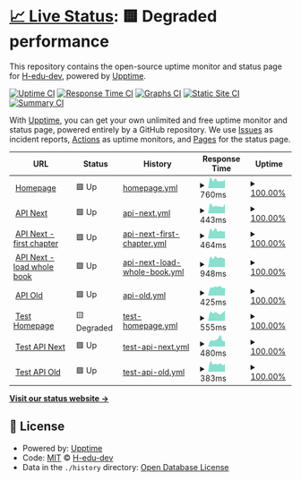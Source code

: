 # [📈 Live Status](https://H-edu-dev.github.io/upptime): <!--live status--> **🟨 Degraded performance**

This repository contains the open-source uptime monitor and status page for [H-edu-dev](https://H-edu-dev.github.io/upptime), powered by [Upptime](https://github.com/upptime/upptime).

[![Uptime CI](https://github.com/H-edu-dev/upptime/workflows/Uptime%20CI/badge.svg)](https://github.com/H-edu-dev/upptime/actions?query=workflow%3A%22Uptime+CI%22)
[![Response Time CI](https://github.com/H-edu-dev/upptime/workflows/Response%20Time%20CI/badge.svg)](https://github.com/H-edu-dev/upptime/actions?query=workflow%3A%22Response+Time+CI%22)
[![Graphs CI](https://github.com/H-edu-dev/upptime/workflows/Graphs%20CI/badge.svg)](https://github.com/H-edu-dev/upptime/actions?query=workflow%3A%22Graphs+CI%22)
[![Static Site CI](https://github.com/H-edu-dev/upptime/workflows/Static%20Site%20CI/badge.svg)](https://github.com/H-edu-dev/upptime/actions?query=workflow%3A%22Static+Site+CI%22)
[![Summary CI](https://github.com/H-edu-dev/upptime/workflows/Summary%20CI/badge.svg)](https://github.com/H-edu-dev/upptime/actions?query=workflow%3A%22Summary+CI%22)

With [Upptime](https://upptime.js.org), you can get your own unlimited and free uptime monitor and status page, powered entirely by a GitHub repository. We use [Issues](https://github.com/H-edu-dev/upptime/issues) as incident reports, [Actions](https://github.com/H-edu-dev/upptime/actions) as uptime monitors, and [Pages](https://H-edu-dev.github.io/upptime) for the status page.

<!--start: status pages-->
<!-- This summary is generated by Upptime (https://github.com/upptime/upptime) -->
<!-- Do not edit this manually, your changes will be overwritten -->
<!-- prettier-ignore -->
| URL | Status | History | Response Time | Uptime |
| --- | ------ | ------- | ------------- | ------ |
| <img alt="" src="https://icons.duckduckgo.com/ip3/h-edu.cz.ico" height="13"> [Homepage](https://h-edu.cz) | 🟩 Up | [homepage.yml](https://github.com/H-edu-dev/upptime/commits/HEAD/history/homepage.yml) | <details><summary><img alt="Response time graph" src="./graphs/homepage/response-time-week.png" height="20"> 760ms</summary><br><a href="https://H-edu-dev.github.io/upptime/history/homepage"><img alt="Response time 803" src="https://img.shields.io/endpoint?url=https%3A%2F%2Fraw.githubusercontent.com%2FH-edu-dev%2Fupptime%2FHEAD%2Fapi%2Fhomepage%2Fresponse-time.json"></a><br><a href="https://H-edu-dev.github.io/upptime/history/homepage"><img alt="24-hour response time 556" src="https://img.shields.io/endpoint?url=https%3A%2F%2Fraw.githubusercontent.com%2FH-edu-dev%2Fupptime%2FHEAD%2Fapi%2Fhomepage%2Fresponse-time-day.json"></a><br><a href="https://H-edu-dev.github.io/upptime/history/homepage"><img alt="7-day response time 760" src="https://img.shields.io/endpoint?url=https%3A%2F%2Fraw.githubusercontent.com%2FH-edu-dev%2Fupptime%2FHEAD%2Fapi%2Fhomepage%2Fresponse-time-week.json"></a><br><a href="https://H-edu-dev.github.io/upptime/history/homepage"><img alt="30-day response time 797" src="https://img.shields.io/endpoint?url=https%3A%2F%2Fraw.githubusercontent.com%2FH-edu-dev%2Fupptime%2FHEAD%2Fapi%2Fhomepage%2Fresponse-time-month.json"></a><br><a href="https://H-edu-dev.github.io/upptime/history/homepage"><img alt="1-year response time 808" src="https://img.shields.io/endpoint?url=https%3A%2F%2Fraw.githubusercontent.com%2FH-edu-dev%2Fupptime%2FHEAD%2Fapi%2Fhomepage%2Fresponse-time-year.json"></a></details> | <details><summary><a href="https://H-edu-dev.github.io/upptime/history/homepage">100.00%</a></summary><a href="https://H-edu-dev.github.io/upptime/history/homepage"><img alt="All-time uptime 99.97%" src="https://img.shields.io/endpoint?url=https%3A%2F%2Fraw.githubusercontent.com%2FH-edu-dev%2Fupptime%2FHEAD%2Fapi%2Fhomepage%2Fuptime.json"></a><br><a href="https://H-edu-dev.github.io/upptime/history/homepage"><img alt="24-hour uptime 100.00%" src="https://img.shields.io/endpoint?url=https%3A%2F%2Fraw.githubusercontent.com%2FH-edu-dev%2Fupptime%2FHEAD%2Fapi%2Fhomepage%2Fuptime-day.json"></a><br><a href="https://H-edu-dev.github.io/upptime/history/homepage"><img alt="7-day uptime 100.00%" src="https://img.shields.io/endpoint?url=https%3A%2F%2Fraw.githubusercontent.com%2FH-edu-dev%2Fupptime%2FHEAD%2Fapi%2Fhomepage%2Fuptime-week.json"></a><br><a href="https://H-edu-dev.github.io/upptime/history/homepage"><img alt="30-day uptime 100.00%" src="https://img.shields.io/endpoint?url=https%3A%2F%2Fraw.githubusercontent.com%2FH-edu-dev%2Fupptime%2FHEAD%2Fapi%2Fhomepage%2Fuptime-month.json"></a><br><a href="https://H-edu-dev.github.io/upptime/history/homepage"><img alt="1-year uptime 99.96%" src="https://img.shields.io/endpoint?url=https%3A%2F%2Fraw.githubusercontent.com%2FH-edu-dev%2Fupptime%2FHEAD%2Fapi%2Fhomepage%2Fuptime-year.json"></a></details>
| <img alt="" src="https://icons.duckduckgo.com/ip3/api-next.h-edu.cz.ico" height="13"> [API Next](https://api-next.h-edu.cz/content.api/health) | 🟩 Up | [api-next.yml](https://github.com/H-edu-dev/upptime/commits/HEAD/history/api-next.yml) | <details><summary><img alt="Response time graph" src="./graphs/api-next/response-time-week.png" height="20"> 443ms</summary><br><a href="https://H-edu-dev.github.io/upptime/history/api-next"><img alt="Response time 474" src="https://img.shields.io/endpoint?url=https%3A%2F%2Fraw.githubusercontent.com%2FH-edu-dev%2Fupptime%2FHEAD%2Fapi%2Fapi-next%2Fresponse-time.json"></a><br><a href="https://H-edu-dev.github.io/upptime/history/api-next"><img alt="24-hour response time 446" src="https://img.shields.io/endpoint?url=https%3A%2F%2Fraw.githubusercontent.com%2FH-edu-dev%2Fupptime%2FHEAD%2Fapi%2Fapi-next%2Fresponse-time-day.json"></a><br><a href="https://H-edu-dev.github.io/upptime/history/api-next"><img alt="7-day response time 443" src="https://img.shields.io/endpoint?url=https%3A%2F%2Fraw.githubusercontent.com%2FH-edu-dev%2Fupptime%2FHEAD%2Fapi%2Fapi-next%2Fresponse-time-week.json"></a><br><a href="https://H-edu-dev.github.io/upptime/history/api-next"><img alt="30-day response time 471" src="https://img.shields.io/endpoint?url=https%3A%2F%2Fraw.githubusercontent.com%2FH-edu-dev%2Fupptime%2FHEAD%2Fapi%2Fapi-next%2Fresponse-time-month.json"></a><br><a href="https://H-edu-dev.github.io/upptime/history/api-next"><img alt="1-year response time 472" src="https://img.shields.io/endpoint?url=https%3A%2F%2Fraw.githubusercontent.com%2FH-edu-dev%2Fupptime%2FHEAD%2Fapi%2Fapi-next%2Fresponse-time-year.json"></a></details> | <details><summary><a href="https://H-edu-dev.github.io/upptime/history/api-next">100.00%</a></summary><a href="https://H-edu-dev.github.io/upptime/history/api-next"><img alt="All-time uptime 99.13%" src="https://img.shields.io/endpoint?url=https%3A%2F%2Fraw.githubusercontent.com%2FH-edu-dev%2Fupptime%2FHEAD%2Fapi%2Fapi-next%2Fuptime.json"></a><br><a href="https://H-edu-dev.github.io/upptime/history/api-next"><img alt="24-hour uptime 100.00%" src="https://img.shields.io/endpoint?url=https%3A%2F%2Fraw.githubusercontent.com%2FH-edu-dev%2Fupptime%2FHEAD%2Fapi%2Fapi-next%2Fuptime-day.json"></a><br><a href="https://H-edu-dev.github.io/upptime/history/api-next"><img alt="7-day uptime 100.00%" src="https://img.shields.io/endpoint?url=https%3A%2F%2Fraw.githubusercontent.com%2FH-edu-dev%2Fupptime%2FHEAD%2Fapi%2Fapi-next%2Fuptime-week.json"></a><br><a href="https://H-edu-dev.github.io/upptime/history/api-next"><img alt="30-day uptime 100.00%" src="https://img.shields.io/endpoint?url=https%3A%2F%2Fraw.githubusercontent.com%2FH-edu-dev%2Fupptime%2FHEAD%2Fapi%2Fapi-next%2Fuptime-month.json"></a><br><a href="https://H-edu-dev.github.io/upptime/history/api-next"><img alt="1-year uptime 99.98%" src="https://img.shields.io/endpoint?url=https%3A%2F%2Fraw.githubusercontent.com%2FH-edu-dev%2Fupptime%2FHEAD%2Fapi%2Fapi-next%2Fuptime-year.json"></a></details>
| <img alt="" src="https://icons.duckduckgo.com/ip3/h-edu.cz.ico" height="13"> [API Next - first chapter](https://h-edu.cz/content.api/book/book-a?includeChapterContentParts) | 🟩 Up | [api-next-first-chapter.yml](https://github.com/H-edu-dev/upptime/commits/HEAD/history/api-next-first-chapter.yml) | <details><summary><img alt="Response time graph" src="./graphs/api-next-first-chapter/response-time-week.png" height="20"> 464ms</summary><br><a href="https://H-edu-dev.github.io/upptime/history/api-next-first-chapter"><img alt="Response time 713" src="https://img.shields.io/endpoint?url=https%3A%2F%2Fraw.githubusercontent.com%2FH-edu-dev%2Fupptime%2FHEAD%2Fapi%2Fapi-next-first-chapter%2Fresponse-time.json"></a><br><a href="https://H-edu-dev.github.io/upptime/history/api-next-first-chapter"><img alt="24-hour response time 434" src="https://img.shields.io/endpoint?url=https%3A%2F%2Fraw.githubusercontent.com%2FH-edu-dev%2Fupptime%2FHEAD%2Fapi%2Fapi-next-first-chapter%2Fresponse-time-day.json"></a><br><a href="https://H-edu-dev.github.io/upptime/history/api-next-first-chapter"><img alt="7-day response time 464" src="https://img.shields.io/endpoint?url=https%3A%2F%2Fraw.githubusercontent.com%2FH-edu-dev%2Fupptime%2FHEAD%2Fapi%2Fapi-next-first-chapter%2Fresponse-time-week.json"></a><br><a href="https://H-edu-dev.github.io/upptime/history/api-next-first-chapter"><img alt="30-day response time 471" src="https://img.shields.io/endpoint?url=https%3A%2F%2Fraw.githubusercontent.com%2FH-edu-dev%2Fupptime%2FHEAD%2Fapi%2Fapi-next-first-chapter%2Fresponse-time-month.json"></a><br><a href="https://H-edu-dev.github.io/upptime/history/api-next-first-chapter"><img alt="1-year response time 607" src="https://img.shields.io/endpoint?url=https%3A%2F%2Fraw.githubusercontent.com%2FH-edu-dev%2Fupptime%2FHEAD%2Fapi%2Fapi-next-first-chapter%2Fresponse-time-year.json"></a></details> | <details><summary><a href="https://H-edu-dev.github.io/upptime/history/api-next-first-chapter">100.00%</a></summary><a href="https://H-edu-dev.github.io/upptime/history/api-next-first-chapter"><img alt="All-time uptime 99.96%" src="https://img.shields.io/endpoint?url=https%3A%2F%2Fraw.githubusercontent.com%2FH-edu-dev%2Fupptime%2FHEAD%2Fapi%2Fapi-next-first-chapter%2Fuptime.json"></a><br><a href="https://H-edu-dev.github.io/upptime/history/api-next-first-chapter"><img alt="24-hour uptime 100.00%" src="https://img.shields.io/endpoint?url=https%3A%2F%2Fraw.githubusercontent.com%2FH-edu-dev%2Fupptime%2FHEAD%2Fapi%2Fapi-next-first-chapter%2Fuptime-day.json"></a><br><a href="https://H-edu-dev.github.io/upptime/history/api-next-first-chapter"><img alt="7-day uptime 100.00%" src="https://img.shields.io/endpoint?url=https%3A%2F%2Fraw.githubusercontent.com%2FH-edu-dev%2Fupptime%2FHEAD%2Fapi%2Fapi-next-first-chapter%2Fuptime-week.json"></a><br><a href="https://H-edu-dev.github.io/upptime/history/api-next-first-chapter"><img alt="30-day uptime 100.00%" src="https://img.shields.io/endpoint?url=https%3A%2F%2Fraw.githubusercontent.com%2FH-edu-dev%2Fupptime%2FHEAD%2Fapi%2Fapi-next-first-chapter%2Fuptime-month.json"></a><br><a href="https://H-edu-dev.github.io/upptime/history/api-next-first-chapter"><img alt="1-year uptime 99.95%" src="https://img.shields.io/endpoint?url=https%3A%2F%2Fraw.githubusercontent.com%2FH-edu-dev%2Fupptime%2FHEAD%2Fapi%2Fapi-next-first-chapter%2Fuptime-year.json"></a></details>
| <img alt="" src="https://icons.duckduckgo.com/ip3/h-edu.cz.ico" height="13"> [API Next - load whole book](https://h-edu.cz/content.api/book/book-a/chaptersContent) | 🟩 Up | [api-next-load-whole-book.yml](https://github.com/H-edu-dev/upptime/commits/HEAD/history/api-next-load-whole-book.yml) | <details><summary><img alt="Response time graph" src="./graphs/api-next-load-whole-book/response-time-week.png" height="20"> 948ms</summary><br><a href="https://H-edu-dev.github.io/upptime/history/api-next-load-whole-book"><img alt="Response time 2387" src="https://img.shields.io/endpoint?url=https%3A%2F%2Fraw.githubusercontent.com%2FH-edu-dev%2Fupptime%2FHEAD%2Fapi%2Fapi-next-load-whole-book%2Fresponse-time.json"></a><br><a href="https://H-edu-dev.github.io/upptime/history/api-next-load-whole-book"><img alt="24-hour response time 897" src="https://img.shields.io/endpoint?url=https%3A%2F%2Fraw.githubusercontent.com%2FH-edu-dev%2Fupptime%2FHEAD%2Fapi%2Fapi-next-load-whole-book%2Fresponse-time-day.json"></a><br><a href="https://H-edu-dev.github.io/upptime/history/api-next-load-whole-book"><img alt="7-day response time 948" src="https://img.shields.io/endpoint?url=https%3A%2F%2Fraw.githubusercontent.com%2FH-edu-dev%2Fupptime%2FHEAD%2Fapi%2Fapi-next-load-whole-book%2Fresponse-time-week.json"></a><br><a href="https://H-edu-dev.github.io/upptime/history/api-next-load-whole-book"><img alt="30-day response time 927" src="https://img.shields.io/endpoint?url=https%3A%2F%2Fraw.githubusercontent.com%2FH-edu-dev%2Fupptime%2FHEAD%2Fapi%2Fapi-next-load-whole-book%2Fresponse-time-month.json"></a><br><a href="https://H-edu-dev.github.io/upptime/history/api-next-load-whole-book"><img alt="1-year response time 2162" src="https://img.shields.io/endpoint?url=https%3A%2F%2Fraw.githubusercontent.com%2FH-edu-dev%2Fupptime%2FHEAD%2Fapi%2Fapi-next-load-whole-book%2Fresponse-time-year.json"></a></details> | <details><summary><a href="https://H-edu-dev.github.io/upptime/history/api-next-load-whole-book">100.00%</a></summary><a href="https://H-edu-dev.github.io/upptime/history/api-next-load-whole-book"><img alt="All-time uptime 99.89%" src="https://img.shields.io/endpoint?url=https%3A%2F%2Fraw.githubusercontent.com%2FH-edu-dev%2Fupptime%2FHEAD%2Fapi%2Fapi-next-load-whole-book%2Fuptime.json"></a><br><a href="https://H-edu-dev.github.io/upptime/history/api-next-load-whole-book"><img alt="24-hour uptime 100.00%" src="https://img.shields.io/endpoint?url=https%3A%2F%2Fraw.githubusercontent.com%2FH-edu-dev%2Fupptime%2FHEAD%2Fapi%2Fapi-next-load-whole-book%2Fuptime-day.json"></a><br><a href="https://H-edu-dev.github.io/upptime/history/api-next-load-whole-book"><img alt="7-day uptime 100.00%" src="https://img.shields.io/endpoint?url=https%3A%2F%2Fraw.githubusercontent.com%2FH-edu-dev%2Fupptime%2FHEAD%2Fapi%2Fapi-next-load-whole-book%2Fuptime-week.json"></a><br><a href="https://H-edu-dev.github.io/upptime/history/api-next-load-whole-book"><img alt="30-day uptime 100.00%" src="https://img.shields.io/endpoint?url=https%3A%2F%2Fraw.githubusercontent.com%2FH-edu-dev%2Fupptime%2FHEAD%2Fapi%2Fapi-next-load-whole-book%2Fuptime-month.json"></a><br><a href="https://H-edu-dev.github.io/upptime/history/api-next-load-whole-book"><img alt="1-year uptime 99.86%" src="https://img.shields.io/endpoint?url=https%3A%2F%2Fraw.githubusercontent.com%2FH-edu-dev%2Fupptime%2FHEAD%2Fapi%2Fapi-next-load-whole-book%2Fuptime-year.json"></a></details>
| <img alt="" src="https://icons.duckduckgo.com/ip3/api2.h-edu.cz.ico" height="13"> [API Old](https://api2.h-edu.cz) | 🟩 Up | [api-old.yml](https://github.com/H-edu-dev/upptime/commits/HEAD/history/api-old.yml) | <details><summary><img alt="Response time graph" src="./graphs/api-old/response-time-week.png" height="20"> 425ms</summary><br><a href="https://H-edu-dev.github.io/upptime/history/api-old"><img alt="Response time 463" src="https://img.shields.io/endpoint?url=https%3A%2F%2Fraw.githubusercontent.com%2FH-edu-dev%2Fupptime%2FHEAD%2Fapi%2Fapi-old%2Fresponse-time.json"></a><br><a href="https://H-edu-dev.github.io/upptime/history/api-old"><img alt="24-hour response time 298" src="https://img.shields.io/endpoint?url=https%3A%2F%2Fraw.githubusercontent.com%2FH-edu-dev%2Fupptime%2FHEAD%2Fapi%2Fapi-old%2Fresponse-time-day.json"></a><br><a href="https://H-edu-dev.github.io/upptime/history/api-old"><img alt="7-day response time 425" src="https://img.shields.io/endpoint?url=https%3A%2F%2Fraw.githubusercontent.com%2FH-edu-dev%2Fupptime%2FHEAD%2Fapi%2Fapi-old%2Fresponse-time-week.json"></a><br><a href="https://H-edu-dev.github.io/upptime/history/api-old"><img alt="30-day response time 450" src="https://img.shields.io/endpoint?url=https%3A%2F%2Fraw.githubusercontent.com%2FH-edu-dev%2Fupptime%2FHEAD%2Fapi%2Fapi-old%2Fresponse-time-month.json"></a><br><a href="https://H-edu-dev.github.io/upptime/history/api-old"><img alt="1-year response time 461" src="https://img.shields.io/endpoint?url=https%3A%2F%2Fraw.githubusercontent.com%2FH-edu-dev%2Fupptime%2FHEAD%2Fapi%2Fapi-old%2Fresponse-time-year.json"></a></details> | <details><summary><a href="https://H-edu-dev.github.io/upptime/history/api-old">100.00%</a></summary><a href="https://H-edu-dev.github.io/upptime/history/api-old"><img alt="All-time uptime 99.98%" src="https://img.shields.io/endpoint?url=https%3A%2F%2Fraw.githubusercontent.com%2FH-edu-dev%2Fupptime%2FHEAD%2Fapi%2Fapi-old%2Fuptime.json"></a><br><a href="https://H-edu-dev.github.io/upptime/history/api-old"><img alt="24-hour uptime 100.00%" src="https://img.shields.io/endpoint?url=https%3A%2F%2Fraw.githubusercontent.com%2FH-edu-dev%2Fupptime%2FHEAD%2Fapi%2Fapi-old%2Fuptime-day.json"></a><br><a href="https://H-edu-dev.github.io/upptime/history/api-old"><img alt="7-day uptime 100.00%" src="https://img.shields.io/endpoint?url=https%3A%2F%2Fraw.githubusercontent.com%2FH-edu-dev%2Fupptime%2FHEAD%2Fapi%2Fapi-old%2Fuptime-week.json"></a><br><a href="https://H-edu-dev.github.io/upptime/history/api-old"><img alt="30-day uptime 100.00%" src="https://img.shields.io/endpoint?url=https%3A%2F%2Fraw.githubusercontent.com%2FH-edu-dev%2Fupptime%2FHEAD%2Fapi%2Fapi-old%2Fuptime-month.json"></a><br><a href="https://H-edu-dev.github.io/upptime/history/api-old"><img alt="1-year uptime 99.98%" src="https://img.shields.io/endpoint?url=https%3A%2F%2Fraw.githubusercontent.com%2FH-edu-dev%2Fupptime%2FHEAD%2Fapi%2Fapi-old%2Fuptime-year.json"></a></details>
| <img alt="" src="https://icons.duckduckgo.com/ip3/test.h-edu.cz.ico" height="13"> [Test Homepage](https://test.h-edu.cz) | 🟨 Degraded | [test-homepage.yml](https://github.com/H-edu-dev/upptime/commits/HEAD/history/test-homepage.yml) | <details><summary><img alt="Response time graph" src="./graphs/test-homepage/response-time-week.png" height="20"> 555ms</summary><br><a href="https://H-edu-dev.github.io/upptime/history/test-homepage"><img alt="Response time 609" src="https://img.shields.io/endpoint?url=https%3A%2F%2Fraw.githubusercontent.com%2FH-edu-dev%2Fupptime%2FHEAD%2Fapi%2Ftest-homepage%2Fresponse-time.json"></a><br><a href="https://H-edu-dev.github.io/upptime/history/test-homepage"><img alt="24-hour response time 534" src="https://img.shields.io/endpoint?url=https%3A%2F%2Fraw.githubusercontent.com%2FH-edu-dev%2Fupptime%2FHEAD%2Fapi%2Ftest-homepage%2Fresponse-time-day.json"></a><br><a href="https://H-edu-dev.github.io/upptime/history/test-homepage"><img alt="7-day response time 555" src="https://img.shields.io/endpoint?url=https%3A%2F%2Fraw.githubusercontent.com%2FH-edu-dev%2Fupptime%2FHEAD%2Fapi%2Ftest-homepage%2Fresponse-time-week.json"></a><br><a href="https://H-edu-dev.github.io/upptime/history/test-homepage"><img alt="30-day response time 585" src="https://img.shields.io/endpoint?url=https%3A%2F%2Fraw.githubusercontent.com%2FH-edu-dev%2Fupptime%2FHEAD%2Fapi%2Ftest-homepage%2Fresponse-time-month.json"></a><br><a href="https://H-edu-dev.github.io/upptime/history/test-homepage"><img alt="1-year response time 603" src="https://img.shields.io/endpoint?url=https%3A%2F%2Fraw.githubusercontent.com%2FH-edu-dev%2Fupptime%2FHEAD%2Fapi%2Ftest-homepage%2Fresponse-time-year.json"></a></details> | <details><summary><a href="https://H-edu-dev.github.io/upptime/history/test-homepage">100.00%</a></summary><a href="https://H-edu-dev.github.io/upptime/history/test-homepage"><img alt="All-time uptime 80.56%" src="https://img.shields.io/endpoint?url=https%3A%2F%2Fraw.githubusercontent.com%2FH-edu-dev%2Fupptime%2FHEAD%2Fapi%2Ftest-homepage%2Fuptime.json"></a><br><a href="https://H-edu-dev.github.io/upptime/history/test-homepage"><img alt="24-hour uptime 100.00%" src="https://img.shields.io/endpoint?url=https%3A%2F%2Fraw.githubusercontent.com%2FH-edu-dev%2Fupptime%2FHEAD%2Fapi%2Ftest-homepage%2Fuptime-day.json"></a><br><a href="https://H-edu-dev.github.io/upptime/history/test-homepage"><img alt="7-day uptime 100.00%" src="https://img.shields.io/endpoint?url=https%3A%2F%2Fraw.githubusercontent.com%2FH-edu-dev%2Fupptime%2FHEAD%2Fapi%2Ftest-homepage%2Fuptime-week.json"></a><br><a href="https://H-edu-dev.github.io/upptime/history/test-homepage"><img alt="30-day uptime 100.00%" src="https://img.shields.io/endpoint?url=https%3A%2F%2Fraw.githubusercontent.com%2FH-edu-dev%2Fupptime%2FHEAD%2Fapi%2Ftest-homepage%2Fuptime-month.json"></a><br><a href="https://H-edu-dev.github.io/upptime/history/test-homepage"><img alt="1-year uptime 61.69%" src="https://img.shields.io/endpoint?url=https%3A%2F%2Fraw.githubusercontent.com%2FH-edu-dev%2Fupptime%2FHEAD%2Fapi%2Ftest-homepage%2Fuptime-year.json"></a></details>
| <img alt="" src="https://icons.duckduckgo.com/ip3/api-next-test.h-edu.cz.ico" height="13"> [Test API Next](https://api-next-test.h-edu.cz/content.api/health) | 🟩 Up | [test-api-next.yml](https://github.com/H-edu-dev/upptime/commits/HEAD/history/test-api-next.yml) | <details><summary><img alt="Response time graph" src="./graphs/test-api-next/response-time-week.png" height="20"> 480ms</summary><br><a href="https://H-edu-dev.github.io/upptime/history/test-api-next"><img alt="Response time 431" src="https://img.shields.io/endpoint?url=https%3A%2F%2Fraw.githubusercontent.com%2FH-edu-dev%2Fupptime%2FHEAD%2Fapi%2Ftest-api-next%2Fresponse-time.json"></a><br><a href="https://H-edu-dev.github.io/upptime/history/test-api-next"><img alt="24-hour response time 380" src="https://img.shields.io/endpoint?url=https%3A%2F%2Fraw.githubusercontent.com%2FH-edu-dev%2Fupptime%2FHEAD%2Fapi%2Ftest-api-next%2Fresponse-time-day.json"></a><br><a href="https://H-edu-dev.github.io/upptime/history/test-api-next"><img alt="7-day response time 480" src="https://img.shields.io/endpoint?url=https%3A%2F%2Fraw.githubusercontent.com%2FH-edu-dev%2Fupptime%2FHEAD%2Fapi%2Ftest-api-next%2Fresponse-time-week.json"></a><br><a href="https://H-edu-dev.github.io/upptime/history/test-api-next"><img alt="30-day response time 432" src="https://img.shields.io/endpoint?url=https%3A%2F%2Fraw.githubusercontent.com%2FH-edu-dev%2Fupptime%2FHEAD%2Fapi%2Ftest-api-next%2Fresponse-time-month.json"></a><br><a href="https://H-edu-dev.github.io/upptime/history/test-api-next"><img alt="1-year response time 432" src="https://img.shields.io/endpoint?url=https%3A%2F%2Fraw.githubusercontent.com%2FH-edu-dev%2Fupptime%2FHEAD%2Fapi%2Ftest-api-next%2Fresponse-time-year.json"></a></details> | <details><summary><a href="https://H-edu-dev.github.io/upptime/history/test-api-next">100.00%</a></summary><a href="https://H-edu-dev.github.io/upptime/history/test-api-next"><img alt="All-time uptime 97.64%" src="https://img.shields.io/endpoint?url=https%3A%2F%2Fraw.githubusercontent.com%2FH-edu-dev%2Fupptime%2FHEAD%2Fapi%2Ftest-api-next%2Fuptime.json"></a><br><a href="https://H-edu-dev.github.io/upptime/history/test-api-next"><img alt="24-hour uptime 100.00%" src="https://img.shields.io/endpoint?url=https%3A%2F%2Fraw.githubusercontent.com%2FH-edu-dev%2Fupptime%2FHEAD%2Fapi%2Ftest-api-next%2Fuptime-day.json"></a><br><a href="https://H-edu-dev.github.io/upptime/history/test-api-next"><img alt="7-day uptime 100.00%" src="https://img.shields.io/endpoint?url=https%3A%2F%2Fraw.githubusercontent.com%2FH-edu-dev%2Fupptime%2FHEAD%2Fapi%2Ftest-api-next%2Fuptime-week.json"></a><br><a href="https://H-edu-dev.github.io/upptime/history/test-api-next"><img alt="30-day uptime 100.00%" src="https://img.shields.io/endpoint?url=https%3A%2F%2Fraw.githubusercontent.com%2FH-edu-dev%2Fupptime%2FHEAD%2Fapi%2Ftest-api-next%2Fuptime-month.json"></a><br><a href="https://H-edu-dev.github.io/upptime/history/test-api-next"><img alt="1-year uptime 99.97%" src="https://img.shields.io/endpoint?url=https%3A%2F%2Fraw.githubusercontent.com%2FH-edu-dev%2Fupptime%2FHEAD%2Fapi%2Ftest-api-next%2Fuptime-year.json"></a></details>
| <img alt="" src="https://icons.duckduckgo.com/ip3/api2-test.h-edu.cz.ico" height="13"> [Test API Old](https://api2-test.h-edu.cz) | 🟩 Up | [test-api-old.yml](https://github.com/H-edu-dev/upptime/commits/HEAD/history/test-api-old.yml) | <details><summary><img alt="Response time graph" src="./graphs/test-api-old/response-time-week.png" height="20"> 383ms</summary><br><a href="https://H-edu-dev.github.io/upptime/history/test-api-old"><img alt="Response time 422" src="https://img.shields.io/endpoint?url=https%3A%2F%2Fraw.githubusercontent.com%2FH-edu-dev%2Fupptime%2FHEAD%2Fapi%2Ftest-api-old%2Fresponse-time.json"></a><br><a href="https://H-edu-dev.github.io/upptime/history/test-api-old"><img alt="24-hour response time 323" src="https://img.shields.io/endpoint?url=https%3A%2F%2Fraw.githubusercontent.com%2FH-edu-dev%2Fupptime%2FHEAD%2Fapi%2Ftest-api-old%2Fresponse-time-day.json"></a><br><a href="https://H-edu-dev.github.io/upptime/history/test-api-old"><img alt="7-day response time 383" src="https://img.shields.io/endpoint?url=https%3A%2F%2Fraw.githubusercontent.com%2FH-edu-dev%2Fupptime%2FHEAD%2Fapi%2Ftest-api-old%2Fresponse-time-week.json"></a><br><a href="https://H-edu-dev.github.io/upptime/history/test-api-old"><img alt="30-day response time 394" src="https://img.shields.io/endpoint?url=https%3A%2F%2Fraw.githubusercontent.com%2FH-edu-dev%2Fupptime%2FHEAD%2Fapi%2Ftest-api-old%2Fresponse-time-month.json"></a><br><a href="https://H-edu-dev.github.io/upptime/history/test-api-old"><img alt="1-year response time 421" src="https://img.shields.io/endpoint?url=https%3A%2F%2Fraw.githubusercontent.com%2FH-edu-dev%2Fupptime%2FHEAD%2Fapi%2Ftest-api-old%2Fresponse-time-year.json"></a></details> | <details><summary><a href="https://H-edu-dev.github.io/upptime/history/test-api-old">100.00%</a></summary><a href="https://H-edu-dev.github.io/upptime/history/test-api-old"><img alt="All-time uptime 99.99%" src="https://img.shields.io/endpoint?url=https%3A%2F%2Fraw.githubusercontent.com%2FH-edu-dev%2Fupptime%2FHEAD%2Fapi%2Ftest-api-old%2Fuptime.json"></a><br><a href="https://H-edu-dev.github.io/upptime/history/test-api-old"><img alt="24-hour uptime 100.00%" src="https://img.shields.io/endpoint?url=https%3A%2F%2Fraw.githubusercontent.com%2FH-edu-dev%2Fupptime%2FHEAD%2Fapi%2Ftest-api-old%2Fuptime-day.json"></a><br><a href="https://H-edu-dev.github.io/upptime/history/test-api-old"><img alt="7-day uptime 100.00%" src="https://img.shields.io/endpoint?url=https%3A%2F%2Fraw.githubusercontent.com%2FH-edu-dev%2Fupptime%2FHEAD%2Fapi%2Ftest-api-old%2Fuptime-week.json"></a><br><a href="https://H-edu-dev.github.io/upptime/history/test-api-old"><img alt="30-day uptime 100.00%" src="https://img.shields.io/endpoint?url=https%3A%2F%2Fraw.githubusercontent.com%2FH-edu-dev%2Fupptime%2FHEAD%2Fapi%2Ftest-api-old%2Fuptime-month.json"></a><br><a href="https://H-edu-dev.github.io/upptime/history/test-api-old"><img alt="1-year uptime 99.98%" src="https://img.shields.io/endpoint?url=https%3A%2F%2Fraw.githubusercontent.com%2FH-edu-dev%2Fupptime%2FHEAD%2Fapi%2Ftest-api-old%2Fuptime-year.json"></a></details>

<!--end: status pages-->

[**Visit our status website →**](https://H-edu-dev.github.io/upptime)

## 📄 License

- Powered by: [Upptime](https://github.com/upptime/upptime)
- Code: [MIT](./LICENSE) © [H-edu-dev](https://H-edu-dev.github.io/upptime)
- Data in the `./history` directory: [Open Database License](https://opendatacommons.org/licenses/odbl/1-0/)
